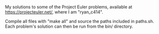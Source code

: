 My solutions to some of the Project Euler problems, available at 
https://projecteuler.net/, where I am "ryan_c414".

Compile all files with "make all" and source the paths included in paths.sh. 
Each problem's solution can then be run from the bin/ directory.

